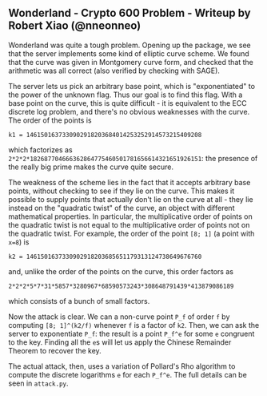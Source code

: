 ## Wonderland - Crypto 600 Problem - Writeup by Robert Xiao (@nneonneo)

Wonderland was quite a tough problem. Opening up the package, we see that the server implements some kind of elliptic curve scheme. We found that the curve was given in Montgomery curve form, and checked that the arithmetic was all correct (also verified by checking with SAGE).

The server lets us pick an arbitrary base point, which is "exponentiated" to the power of the unknown flag. Thus our goal is to find this flag. With a base point on the curve, this is quite difficult - it is equivalent to the ECC discrete log problem, and there's no obvious weaknesses with the curve. The order of the points is

    k1 = 1461501637330902918203684014253252914573215409208

which factorizes as `2*2*2*182687704666362864775460501781656614321651926151`: the presence of the really big prime makes the curve quite secure.

The weakness of the scheme lies in the fact that it accepts arbitrary base points, without checking to see if they lie on the curve. This makes it possible to supply points that actually don't lie on the curve at all - they lie instead on the "quadratic twist" of the curve, an object with different mathematical properties. In particular, the multiplicative order of points on the quadratic twist is not equal to the multiplicative order of points not on the quadratic twist. For example, the order of the point `[8; 1]` (a point with `x=8`) is

    k2 = 1461501637330902918203685651179313124738649676760

and, unlike the order of the points on the curve, this order factors as

    2*2*2*5*7*31*5857*3280967*68590573243*308648791439*413879086189

which consists of a bunch of small factors.

Now the attack is clear. We can a non-curve point `P_f` of order `f` by computing `[8; 1]^(k2/f)` whenever `f` is a factor of `k2`. Then, we can ask the server to exponentiate `P_f`: the result is a point `P_f^e` for some `e` congruent to the key. Finding all the `e`s will let us apply the Chinese Remainder Theorem to recover the key.

The actual attack, then, uses a variation of Pollard's Rho algorithm to compute the discrete logarithms `e` for each `P_f^e`. The full details can be seen in `attack.py`.

